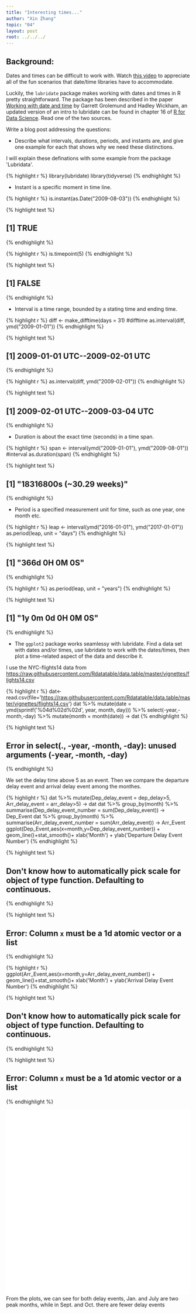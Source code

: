 ```yaml
---
title: "Interesting times..."
author: "Xin Zhang"
topic: "04"
layout: post
root: ../../../
---
```



## Background:

Dates and times can be difficult to work with. Watch [this video](https://www.youtube.com/watch?v=-5wpm-gesOY) to appreciate all of the fun scenarios that date/time libraries have to accommodate. 

Luckily, the `lubridate` package makes working with dates and times in R pretty straightforward. The package has been described in the paper [Working with date and time](http://www.jstatsoft.org/v40/i03/) by Garrett Grolemund and Hadley Wickham, an updated version of an intro to lubridate can be found in chapter 16 of [R for Data Science](https://r4ds.had.co.nz/dates-and-times.html). Read one of the two sources.

Write a blog post addressing the questions:


- Describe what intervals, durations, periods, and instants are, and give one example for each that shows why we need these distinctions.

I will explain these definations with some example from the package 'Lubridata'.


{% highlight r %}
library(lubridate)
library(tidyverse)
{% endhighlight %}

- Instant is a specific moment in time line.


{% highlight r %}
is.instant(as.Date("2009-08-03"))
{% endhighlight %}



{% highlight text %}
## [1] TRUE
{% endhighlight %}



{% highlight r %}
is.timepoint(5) 
{% endhighlight %}



{% highlight text %}
## [1] FALSE
{% endhighlight %}
- Interval is a time range, bounded by a stating time and ending time.


{% highlight r %}
diff <- make_difftime(days = 31) #difftime
as.interval(diff, ymd("2009-01-01"))
{% endhighlight %}



{% highlight text %}
## [1] 2009-01-01 UTC--2009-02-01 UTC
{% endhighlight %}



{% highlight r %}
as.interval(diff, ymd("2009-02-01"))
{% endhighlight %}



{% highlight text %}
## [1] 2009-02-01 UTC--2009-03-04 UTC
{% endhighlight %}

- Duration is about the exact time (seconds) in a time span.


{% highlight r %}
span <- interval(ymd("2009-01-01"), ymd("2009-08-01")) #interval
as.duration(span)
{% endhighlight %}



{% highlight text %}
## [1] "18316800s (~30.29 weeks)"
{% endhighlight %}

- Period is a specified measurement unit for time, such as one year, one month etc.


{% highlight r %}
leap <- interval(ymd("2016-01-01"), ymd("2017-01-01"))
as.period(leap, unit = "days")
{% endhighlight %}



{% highlight text %}
## [1] "366d 0H 0M 0S"
{% endhighlight %}



{% highlight r %}
as.period(leap, unit = "years")
{% endhighlight %}



{% highlight text %}
## [1] "1y 0m 0d 0H 0M 0S"
{% endhighlight %}

- The `ggplot2` package works seamlessy with lubridate. Find a data set with dates and/or times, use lubridate to work with the dates/times, then plot a time-related aspect of the data and describe it.  

I use the NYC-flights14 data from https://raw.githubusercontent.com/Rdatatable/data.table/master/vignettes/flights14.csv

{% highlight r %}
dat<-read.csv(file='https://raw.githubusercontent.com/Rdatatable/data.table/master/vignettes/flights14.csv')
dat %>% mutate(date = ymd(sprintf('%04d%02d%02d', year, month, day))) %>%  select(-year,-month,-day) %>% mutate(month = month(date)) -> dat
{% endhighlight %}



{% highlight text %}
## Error in select(., -year, -month, -day): unused arguments (-year, -month, -day)
{% endhighlight %}

We set the delay time above 5 as an event. Then we compare the departure delay event and arrival delay event among the monthes.

{% highlight r %}
dat %>% mutate(Dep_delay_event = dep_delay>5, Arr_delay_event = arr_delay>5) -> dat
dat %>% group_by(month) %>% summarise(Dep_delay_event_number = sum(Dep_delay_event)) -> Dep_Event
dat %>% group_by(month) %>% summarise(Arr_delay_event_number = sum(Arr_delay_event)) -> Arr_Event
ggplot(Dep_Event,aes(x=month,y=Dep_delay_event_number)) + geom_line()+stat_smooth()+ xlab('Month') + ylab('Departure Delay Event Number')
{% endhighlight %}



{% highlight text %}
## Don't know how to automatically pick scale for object of type function. Defaulting to continuous.
{% endhighlight %}



{% highlight text %}
## Error: Column `x` must be a 1d atomic vector or a list
{% endhighlight %}



{% highlight r %}
ggplot(Arr_Event,aes(x=month,y=Arr_delay_event_number)) + geom_line()+stat_smooth()+ xlab('Month') + ylab('Arrival Delay Event Number')
{% endhighlight %}



{% highlight text %}
## Don't know how to automatically pick scale for object of type function. Defaulting to continuous.
{% endhighlight %}



{% highlight text %}
## Error: Column `x` must be a 1d atomic vector or a list
{% endhighlight %}

![center](../figure/04/ZhangXin/unnamed-chunk-7-1.png)
From the plots, we can see for both delay events, Jan. and July are two peak months, while in Sept. and Oct. there are fewer delay events
